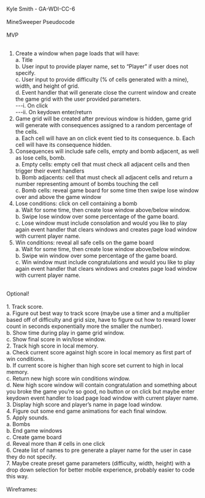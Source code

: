 Kyle Smith - GA-WDI-CC-6<br>
<br>
MineSweeper Pseudocode<br>
<br>
MVP<br>
<br>
1. Create a window when page loads that will have:<br>
	a. Title<br>
	b. User input to provide player name, set to “Player” if user does not specify.<br>
	c. User input to provide difficulty (% of cells generated with a mine), width, and height of grid.<br>
	d. Event handler that will generate close the current window and create the game grid with the user provided parameters.<br>
	---i. On click<br>
	---ii. On keydown enter/return<br>
2. Game grid will be created after previous window is hidden, game grid will generate with consequences assigned to a random percentage of the cells.<br>
	a. Each cell will have an on click event tied to its consequence.
	b. Each cell will have its consequence hidden.
3. Consequences will include safe cells, empty and bomb adjacent, as well as lose cells, bomb.<br>
	a. Empty cells: empty cell that must check all adjacent cells and then trigger their event handlers<br>
	b. Bomb adjacents: cell that must check all adjacent cells and return a number representing amount of bombs touching the cell<br>
	c. Bomb cells: reveal game board for some time then swipe lose window over and above the game window
4. Lose conditions: click on cell containing a bomb<br>
	a. Wait for some time, then create lose window above/below window.<br>
	b. Swipe lose window over some percentage of the game board.<br>
	c. Lose window must include consolation and would you like to play again event handler that clears windows and creates page load window with current player name.<br>
5. Win conditions: reveal all safe cells on the game board<br>
	a. Wait for some time, then create lose window above/below window.<br>
	b. Swipe win window over some percentage of the game board.<br>
	c. Win window must include congratulations and would you like to play again event handler that clears windows and creates page load window with current player name.<br>
<br>
Optional!<br>
<br>
1. Track score.<br>
	a. Figure out best way to track score (maybe use a timer and a multiplier based off of difficulty and grid size, have to figure out how to reward lower count in seconds exponentially more the smaller the number).<br>
	b. Show time during play in game grid window.<br>
	c. Show final score in win/lose window.<br>
2. Track high score in local memory.<br>
	a. Check current score against high score in local memory as first part of win conditions.<br>
	b. If current score is higher than high score set current to high in local memory.<br>
	c. Return new high score win conditions window.<br>
	d. New high score window will contain congratulation and something about you broke the game you’re so good, no button or on click but maybe enter keydown event handler to load page load window with current player name.<br>
3. Display high score and player’s name in page load window.<br>
4. Figure out some end game animations for each final window.<br>
5. Apply sounds.<br>
	a. Bombs<br>
	b. End game windows<br>
	c. Create game board<br>
	d. Reveal more than # cells in one click<br>
6. Create list of names to pre generate a player name for the user in case they do not specify.<br>
7. Maybe create preset game parameters (difficulty, width, height) with a drop down selection for better mobile experience, probably easier to code this way.<br>
<br>
Wireframes:<br>
<br>
<img src="